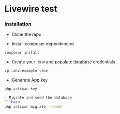 # Livewire test

### Installation
- Clone the repo

- Install composer dependencies
```bash
composer install
```

- Create your .env and populate database credentials
```bash
cp .env.example .env
```

- Generate App key
```bash
php artisan key

- Migrate and seed the database
```bash
php artisan migrate --seed
```
